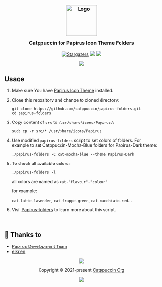 <h3 align="center">
	<img src="https://raw.githubusercontent.com/catppuccin/catppuccin/dev/assets/logos/exports/1544x1544_circle.png" width="100" alt="Logo"/><br/>
	<img src="https://raw.githubusercontent.com/catppuccin/catppuccin/dev/assets/misc/transparent.png" height="30" width="0px"/>
	Catppuccin for Papirus Icon Theme Folders
	<img src="https://raw.githubusercontent.com/catppuccin/catppuccin/dev/assets/misc/transparent.png" height="30" width="0px"/>
</h3>
<p align="center">
    <a href="https://github.com/catppuccin/papirus-folders/stargazers"><img alt="Stargazers" src="https://img.shields.io/github/stars/catppuccin/papirus-folders?style=for-the-badge&logo=starship&color=B4BEFE&logoColor=CDD6F4&labelColor=313244"></a>
    <a href="https://github.com/catppuccin/papirus-folders/issues"><img src="https://img.shields.io/github/issues/catppuccin/papirus-folders?colorA=313244&colorB=FAB387&style=for-the-badge"></a>
    <a href="https://github.com/catppuccin/papirus-folders/contributors"><img src="https://img.shields.io/github/contributors/catppuccin/papirus-folders?colorA=313244&colorB=A6E3A1&style=for-the-badge"></a>
</p>

<p align="center">
  <img src="https://raw.githubusercontent.com/catppuccin/papirus-folders/main/assets/cat-papirus-folders.png"/>
</p>


## Usage

1. Make sure You have [Papirus Icon Theme](https://github.com/PapirusDevelopmentTeam/papirus-icon-theme) installed.
2. Clone this repository and change to cloned directory:
    ```
    git clone https://github.com/catppuccin/papirus-folders.git
    cd papirus-folders
    ```
3. Copy content of `src` to `/usr/share/icons/Papirus/`:
    ```
    sudo cp -r src/* /usr/share/icons/Papirus  
    ```
4. Use modified `papirus-folders` script to set colors of folders. For example to set Catppuccin-Mocha-Blue folders for Papirus-Dark theme:
    ```
    ./papirus-folders -C cat-mocha-blue --theme Papirus-Dark
    ```
5. To check all available colors:
    ```
    ./papirus-folders -l
    ```
    all colors are named as `cat-"flavour"-"colour"` 
    
    for example: 
    
    `cat-latte-lavender`, `cat-frappe-green`, `cat-macchiato-red`...
6. Visit [Papirus-folders](https://github.com/PapirusDevelopmentTeam/papirus-folders) to learn more about this script.

&nbsp;

## 💝 Thanks to
- [Papirus Development Team](https://github.com/PapirusDevelopmentTeam)
- [elkrien](https://github.com/elkrien)

<p align="center"><img src="https://raw.githubusercontent.com/catppuccin/catppuccin/dev/assets/footers/gray0_ctp_on_line.svg?sanitize=true" /></p>
<p align="center">Copyright &copy; 2021-present <a href="https://github.com/catppuccin" target="_blank">Catppuccin Org</a>
<p align="center"><a href="https://github.com/catppuccin/catppuccin/blob/main/LICENSE"><img src="https://img.shields.io/static/v1.svg?style=for-the-badge&label=License&message=MIT&logoColor=CDD6F4&colorA=313244&colorB=B4BEFE"/></a></p>

